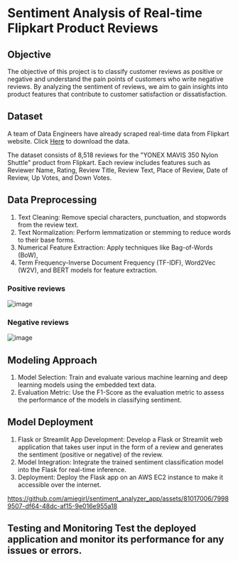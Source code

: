 # Sentiment Analysis of Real-time Flipkart Product Reviews

## Objective
The objective of this project is to classify customer reviews as positive or negative and understand the pain points of customers who write negative reviews.
By analyzing the sentiment of reviews, we aim to gain insights into product features that contribute to customer satisfaction or dissatisfaction.

## Dataset
A team of Data Engineers have already scraped real-time data from Flipkart website.
Click [Here](https://drive.google.com/file/d/1Nh3uBJcMATZT0WVTVokBKc3SDvIpl9Vt/view?usp=sharing) to download the data.

The dataset consists of 8,518 reviews for the "YONEX MAVIS 350 Nylon Shuttle" product from Flipkart.
Each review includes features such as Reviewer Name, Rating, Review Title, Review Text, Place of Review, Date of Review, Up Votes, and Down Votes.

## Data Preprocessing
1. Text Cleaning: Remove special characters, punctuation, and stopwords from the review text.
2. Text Normalization: Perform lemmatization or stemming to reduce words to their base forms.
3. Numerical Feature Extraction: Apply techniques like Bag-of-Words (BoW),
4. Term Frequency-Inverse Document Frequency (TF-IDF), Word2Vec (W2V), and BERT models for feature extraction.

### Positive reviews
![image](https://github.com/amiegirl/sentiment_analyzer_app/assets/81017006/2cc62a0a-91ff-44b9-846b-cca73c25c2a5)<br>

### Negative reviews
![image](https://github.com/amiegirl/sentiment_analyzer_app/assets/81017006/610aca57-9973-42eb-bcbf-a23eeb188aff)<br>

## Modeling Approach
1. Model Selection: Train and evaluate various machine learning and deep learning models using the embedded text data.
2. Evaluation Metric: Use the F1-Score as the evaluation metric to assess the performance of the models in classifying sentiment.


## Model Deployment
1. Flask or Streamlit App Development: Develop a Flask or Streamlit web application that takes user input in the form of a review and generates the sentiment (positive or negative) of the review.
2. Model Integration: Integrate the trained sentiment classification model into the Flask for real-time inference.
3. Deployment: Deploy the Flask app on an AWS EC2 instance to make it accessible over the internet.<br>

https://github.com/amiegirl/sentiment_analyzer_app/assets/81017006/79989507-df64-48dc-af15-9e016e955a18

## Testing and Monitoring Test the deployed application and monitor its performance for any issues or errors.


